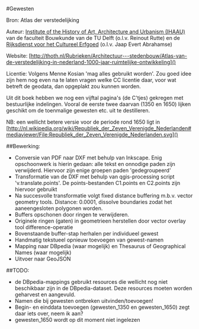 #Gewesten

Bron: Atlas der verstedelijking

Auteur: [Institute of the History of Art, Architecture and Urbanism (IHAAU)](http://bk.tudelft.nl/index.php?id=14929&L=0) van de faculteit Bouwkunde van de TU Delft (o.l.v. Reinout Rutte) en de [Rijksdienst voor het Cultureel Erfgoed](http://www.cultureelerfgoed.nl/) (o.l.v. Jaap Evert Abrahamse)

Website: [http://thoth.nl/Rubrieken/Architectuur---stedenbouw/Atlas-van-de-verstedelijking-in-nederland-1000-jaar-ruimtelijke-ontwikkeling]()

Licentie: Volgens Menne Kosian 'mag alles gebruikt worden'. Zou goed idee zijn hem nog even na te laten vragen welke CC licentie daar, voor wat betreft de geodata, dan opgeplakt zou kunnen worden.

Uit dit boek hebben we nog een vijftal pagina's (de C'tjes) gekregen met bestuurlijke indelingen. Vooral de eerste twee daarvan (1350 en 1650) lijken geschikt om de toenmalige gewesten etc. uit te destilleren.

NB: een wellicht betere versie voor de periode rond 1650 ligt in [http://nl.wikipedia.org/wiki/Republiek_der_Zeven_Verenigde_Nederlanden#mediaviewer/File:Republiek_der_Zeven_Verenigde_Nederlanden.svg]()

##Bewerking:
- Conversie van PDF naar DXF met behulp van Inkscape. Enig opschoonwerk is hierin gedaan: alle tekst en onnodige paden zijn verwijderd. Hiervoor zijn enige groepen paden 'gedegroupeerd'
- Transformatie van de DXF met behulp van qgis-processing script 'v.translate.points'. De points-bestanden C1.points en C2.points zijn hiervoor gebruikt
- Na succesvolle transformatie volgt fixed distance buffering m.b.v. vector geometry tools. Distance: 0.0001, dissolve boundaries zodat het aaneengesloten polygonen worden. 
- Buffers opschonen door ringen te verwijderen.
- Originele ringen (gaten) in geometrieen herstellen door vector overlay tool difference-operatie
- Bovenstaande buffer-stap herhalen per individueel gewest
- Handmatig tekstueel opnieuw toevoegen van gewest-namen
- Mapping naar DBpedia (waar mogelijk) en Thesaurus of Geographical Names (waar mogelijk)
- Uitvoer naar GeoJSON

##TODO:
- de DBpedia-mappings gebruikt resources die wellicht nog niet beschikbaar zijn in de DBpedia-dataset. Deze resources moeten worden geharvest en aangevuld.
- Namen die bij gewesten ontbreken uitvinden/toevoegen!
- Begin- en einddata toevoegen (gewesten\_1350 en gewesten\_1650) zegt daar iets over, neem ik aan?
- gewesten\_1650 wordt op dit moment niet ingelezen